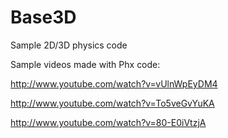 Base3D
======

Sample 2D/3D physics code

Sample videos made with Phx code:

http://www.youtube.com/watch?v=vUlnWpEyDM4

http://www.youtube.com/watch?v=To5veGvYuKA

http://www.youtube.com/watch?v=80-E0iVtzjA
